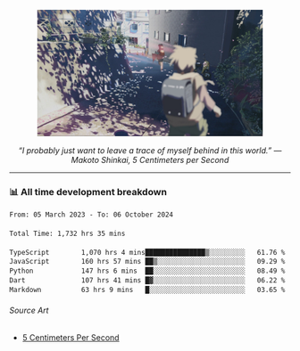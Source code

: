 <p align="center"><img src="asset/header.jpg" width="80%"/></p>
<p align="center"><i>“I probably just want to leave a trace of myself behind in this world.” ― Makoto Shinkai, 5 Centimeters per Second</i></p>

---
<!--
<details>
  <summary>📃 My Resume</summary>

### Education

- 📖 **Computer Science**\
📆 10/2021 - present\
📍 **Thang Long University** - Hoang Mai, Hanoi, Vietnam

### Experience

<img align="right" src="https://img.shields.io/badge/Figma-F24E1E?style=flat&logo=figma&logoColor=white"/>
<img align="right" src="https://img.shields.io/badge/node.js-6DA55F?style=flat&logo=node.js&logoColor=white"/>
<img align="right" src="https://img.shields.io/badge/Next.js-black?style=flat&logo=next.js&logoColor=white"/>
<img align="right" src="https://img.shields.io/badge/TypeScript-007ACC?style=flat&logo=typescript&logoColor=white"/>


- 👨‍💻 **Frontend Web Intern**\
📆 07/2023 - present\
📍 **MQ ICT Solutions** - Hoang Mai, Hanoi, Vietnam
</details> 
-->

### 📊 All time development breakdown

<!--START_SECTION:waka-->

```txt
From: 05 March 2023 - To: 06 October 2024

Total Time: 1,732 hrs 35 mins

TypeScript        1,070 hrs 4 mins███████████████▒░░░░░░░░░   61.76 %
JavaScript        160 hrs 57 mins ██▒░░░░░░░░░░░░░░░░░░░░░░   09.29 %
Python            147 hrs 6 mins  ██░░░░░░░░░░░░░░░░░░░░░░░   08.49 %
Dart              107 hrs 41 mins █▓░░░░░░░░░░░░░░░░░░░░░░░   06.22 %
Markdown          63 hrs 9 mins   █░░░░░░░░░░░░░░░░░░░░░░░░   03.65 %
```

<!--END_SECTION:waka-->

###### Source Art

-  [5 Centimeters Per Second](https://wallhaven.cc/w/nrowq1)

